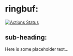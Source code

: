 # ringbuf:
[![Actions Status](https://github.com/bryandmc/paxos/workflows/Rust/badge.svg)](https://github.com/bryandmc/ringbuf/actions)

## sub-heading:

Here is some placeholder text...
